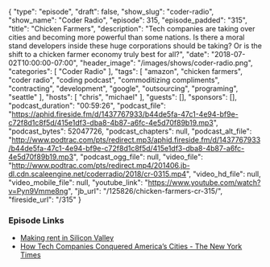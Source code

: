 {
  "type": "episode",
  "draft": false,
  "show_slug": "coder-radio",
  "show_name": "Coder Radio",
  "episode": 315,
  "episode_padded": "315",
  "title": "Chicken Farmers",
  "description": "Tech companies are taking over cities and becoming more powerful than some nations. Is there a moral stand developers inside these huge corporations should be taking? Or is the shift to a chicken farmer economy truly best for all?",
  "date": "2018-07-02T10:00:00-07:00",
  "header_image": "/images/shows/coder-radio.png",
  "categories": [
    "Coder Radio"
  ],
  "tags": [
    "amazon",
    "chicken farmers",
    "coder radio",
    "coding podcast",
    "commoditizing compliments",
    "contracting",
    "development",
    "google",
    "outsourcing",
    "programing",
    "seattle"
  ],
  "hosts": [
    "chris",
    "michael"
  ],
  "guests": [],
  "sponsors": [],
  "podcast_duration": "00:59:26",
  "podcast_file": "https://aphid.fireside.fm/d/1437767933/b44de5fa-47c1-4e94-bf9e-c72f8d1c8f5d/415e1df3-dba8-4b87-a6fc-4e5d70f89b19.mp3",
  "podcast_bytes": 52047726,
  "podcast_chapters": null,
  "podcast_alt_file": "http://www.podtrac.com/pts/redirect.mp3/aphid.fireside.fm/d/1437767933/b44de5fa-47c1-4e94-bf9e-c72f8d1c8f5d/415e1df3-dba8-4b87-a6fc-4e5d70f89b19.mp3",
  "podcast_ogg_file": null,
  "video_file": "http://www.podtrac.com/pts/redirect.mp4/201406.jb-dl.cdn.scaleengine.net/coderradio/2018/cr-0315.mp4",
  "video_hd_file": null,
  "video_mobile_file": null,
  "youtube_link": "https://www.youtube.com/watch?v=Pyn9Vmme8ng",
  "jb_url": "/125826/chicken-farmers-cr-315/",
  "fireside_url": "/315"
}


### Episode Links

  * [Making rent in Silicon Valley ](https://www.youtube.com/watch?v=6dLo8ES4Bac "Making rent in Silicon Valley ")
  * [How Tech Companies Conquered America’s Cities - The New York Times](https://www.nytimes.com/2018/06/20/technology/tech-companies-conquered-cities.html "How Tech Companies Conquered America’s Cities - The New York Times")


